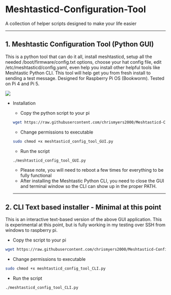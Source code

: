 # Meshtasticd-Configuration-Tool

  
  A collection of helper scripts designed to make your life easier

  ---
## 1. Meshtastic Configuration Tool (Python GUI)

This is a python tool that can do it all, install meshtasticd, setup all the needed /boot/firmware/config.txt options, choose your hat config file, edit /etc/meshtasticd/config.yaml, even help you install other helpful tools like Meshtastic Python CLI. This tool will help get you from fresh install to sending a test message. Designed for Raspberry Pi OS (Bookworm). Tested on Pi 4 and Pi 5. 


  ![](https://github.com/chrismyers2000/Meshtasticd-Configuration-Tool/blob/aa0be9ae25465e10088bb557f3c7a1932d0ba315/Gui/ConfigTool1.png)
- Installation

  - Copy the python script to your pi
  ```bash
  wget https://raw.githubusercontent.com/chrismyers2000/Meshtasticd-Configuration-Tool/refs/heads/main/Gui/meshtasticd_config_tool_GUI.py
  ```

  - Change permissions to executable
  ```bash
  sudo chmod +x meshtasticd_config_tool_GUI.py
  ```

  - Run the script
  ```bash
  ./meshtasticd_config_tool_GUI.py
  ```
  - Please note, you will need to reboot a few times for everything to be fully functional
  - After installing the Meshtastic Python CLI, you need to close the GUI and terminal window so the CLI can show up in the proper PATH.
  ---
## 2. CLI Text based installer - Minimal at this point

This is an interactive text-based version of the above GUI application.
This is experimental at this point, but is fully working in my testing over SSH from windows to raspberry pi.

  - Copy the script to your pi
  ```bash
  wget https://raw.githubusercontent.com/chrismyers2000/Meshtasticd-Configuration-Tool/refs/heads/main/Command-line/meshtasticd_config_tool_CLI.py
  ```

  - Change permissions to executable
  ```bash
  sudo chmod +x meshtasticd_config_tool_CLI.py
  ```

  - Run the script
  ```bash
  ./meshtasticd_config_tool_CLI.py
  ```
